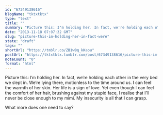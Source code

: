 ```yaml
---
id: "67349138616"
blogName: "tktxtktx"
type: "text"
title: ""
summary: "Picture this: I'm holding her. In fact, we're holding each other in the very bed we slept in. We're lying there, motionless to..."
date: "2013-11-18 07:07:32 GMT"
slug: "picture-this-im-holding-her-in-fact-were"
state: "draft"
tags: ""
shortUrl: "https://tmblr.co/ZB1w8q_kKaou"
postUrl: "https://tktxtktx.tumblr.com/post/67349138616/picture-this-im-holding-her-in-fact-were"
noteCount: "0"
format: "html"
---
```


Picture this: I’m holding her. In fact, we’re holding each other in the very bed we slept in. We’re lying there, motionless to the time around us. I can feel the warmth of her skin. Her life is a sign of love. Yet even though I can feel the comfort of her hair, brushing against my stupid face, I realise that I’ll never be close enough to my mimi. My insecurity is all that I can grasp. 

What more does one need to say?